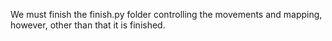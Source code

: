We must finish the finish.py folder controlling the movements and mapping, however, other than that it is finished.
